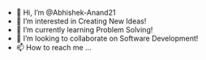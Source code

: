 - 👋 Hi, I’m @Abhishek-Anand21
- 👀 I’m interested in Creating New Ideas!
- 🌱 I’m currently learning Problem Solving!
- 💞️ I’m looking to collaborate on Software Development!
- 📫 How to reach me ...

<!---
Abhishek-Anand21/Abhishek-Anand21 is a ✨ special ✨ repository because its `README.md` (this file) appears on your GitHub profile.
You can click the Preview link to take a look at your changes.
--->
